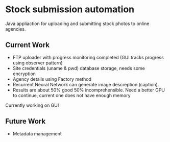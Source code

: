 # Stock submission automation

Java appliaction for uploading  and submitting stock photos to online agencies. 

## Current Work
 
* FTP uploader with progress monitoring completed (GUI tracks progress using observer pattern) 
* Site credentials (uname & pwd) database storage, needs some encryption
* Agency details using Factory method
* Recurrent Neural Network can generate image descreption (caption). 
* Results are about 50% good 50% incomprehensible. Need a better GPU to continue, current one does not have enough memory 

Currently working on GUI

## Future Work
* Metadata management 
